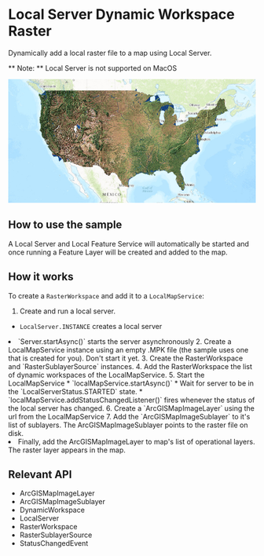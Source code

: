 # Local Server Dynamic Workspace Raster

Dynamically add a local raster file to a map using Local Server.

**   Note: **   Local Server is not supported on MacOS

![](LocalServerDynamicWorkspaceRaster.png)

## How to use the sample

A Local Server and Local Feature Service will automatically be started and once running a Feature Layer will be created and added to the map.

## How it works

To create a `RasterWorkspace` and add it to a `LocalMapService`:

1.  Create and run a local server.
*   `LocalServer.INSTANCE` creates a local server
<li>`Server.startAsync()` starts the server asynchronously</ul>
2.  Create a LocalMapService instance using an empty .MPK file (the sample uses one that is created for you). Don't start it yet.
3.  Create the RasterWorkspace and `RasterSublayerSource` instances.
4.  Add the RasterWorkspace the list of dynamic workspaces of the LocalMapService.
5.  Start the LocalMapService
*   `localMapService.startAsync()`
*   Wait for server to be in the  `LocalServerStatus.STARTED` state.
*   `localMapService.addStatusChangedListener()` fires whenever the status of the local server has changed.
6.  Create a `ArcGISMapImageLayer` using the url from the LocalMapService
7.  Add the `ArcGISMapImageSublayer` to it's list of sublayers. The ArcGISMapImageSublayer points to the raster file on disk.
<li>Finally, add the ArcGISMapImageLayer to map's list of operational layers. The raster layer appears in the map.

## Relevant API

*   ArcGISMapImageLayer
*   ArcGISMapImageSublayer
*   DynamicWorkspace
*   LocalServer
*   RasterWorkspace
*   RasterSublayerSource
*   StatusChangedEvent

